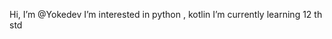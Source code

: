  Hi, I’m @Yokedev
 I’m interested in python , kotlin
 I’m currently learning  12 th std

<!---
Yokedev/Yokedev is a ✨ special ✨ repository because its `README.md` (this file) appears on your GitHub profile.
You can click the Preview link to take a look at your changes.
--->
